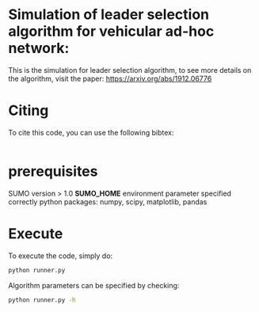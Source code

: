 # Simulation of leader selection algorithm for vehicular ad-hoc network:
This is the simulation for leader selection algorithm, to see more details on the algorithm, visit the paper:
https://arxiv.org/abs/1912.06776

# Citing
To cite this code, you can use the following bibtex:
```

```
# prerequisites
SUMO version > 1.0
__SUMO_HOME__ environment parameter specified correctly
python packages: numpy, scipy, matplotlib, pandas

# Execute
To execute the code, simply do:
```bash
python runner.py
```

Algorithm parameters can be specified by checking:
```bash
python runner.py -h
```
